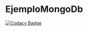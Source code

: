 # EjemploMongoDb
[![Codacy Badge](https://api.codacy.com/project/badge/Grade/8c656034ddfe4462bb007afe1067e82b)](https://www.codacy.com/app/MaQuiNa1995/EjemploMongoDb?utm_source=github.com&utm_medium=referral&utm_content=MaQuiNa1995/EjemploMongoDb&utm_campaign=badger)